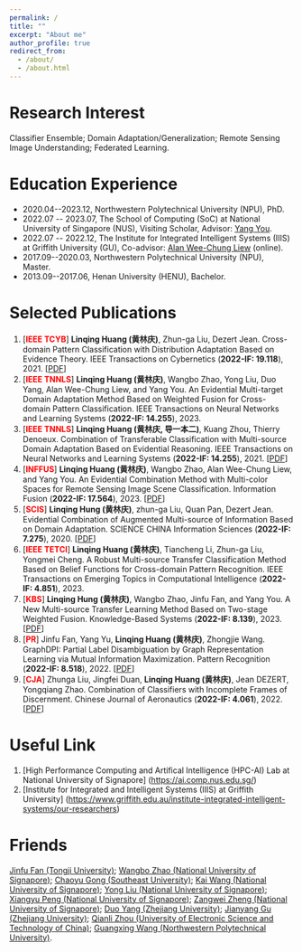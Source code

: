 ```yaml
---
permalink: /
title: ""
excerpt: "About me"
author_profile: true
redirect_from: 
  - /about/
  - /about.html
---
```


Research Interest
======
Classifier Ensemble; Domain Adaptation/Generalization; Remote Sensing Image Understanding; Federated Learning.

Education Experience
======
- 2020.04--2023.12, Northwestern Polytechnical University (NPU), PhD.
- 2022.07 -- 2023.07, The School of Computing (SoC) at National University of Singapore (NUS), Visiting Scholar, Advisor: [Yang You](https://www.comp.nus.edu.sg/~youy/).
- 2022.07 -- 2022.12, The Institute for Integrated Intelligent Systems (IIIS) at Griffith University (GU), Co-advisor: [Alan Wee-Chung Liew](https://experts.griffith.edu.au/7401-alan-weechung-liew) (online).
- 2017.09--2020.03, Northwestern Polytechnical University (NPU), Master.
- 2013.09--2017.06, Henan University (HENU), Bachelor.

Selected Publications
=====
1. [**<font color="red">IEEE TCYB</font>**] **Linqing Huang (黄林庆)**, Zhun-ga Liu, Dezert Jean. Cross-domain Pattern Classification with Distribution Adaptation Based on Evidence Theory. IEEE Transactions on Cybernetics (**2022-IF: 19.118**), 2021. [[PDF](https://ieeexplore.ieee.org/document/9660783)]
2. [**<font color="red">IEEE TNNLS</font>**] **Linqing Huang (黄林庆)**, Wangbo Zhao, Yong Liu, Duo Yang, Alan Wee-Chung Liew, and Yang You. An Evidential Multi-target Domain Adaptation Method Based on Weighted Fusion for Cross-domain Pattern Classification. IEEE Transactions on Neural Networks and Learning Systems (**2022-IF: 14.255**), 2023.
3. [**<font color="red">IEEE TNNLS</font>**] **Linqing Huang (黄林庆, 导一本二)**, Kuang Zhou, Thierry Denoeux. Combination of Transferable Classification with Multi-source Domain Adaptation Based on Evidential Reasoning. IEEE Transactions on Neural Networks and Learning Systems (**2022-IF: 14.255**), 2021. [[PDF](https://ieeexplore.ieee.org/document/9108588)]
4. [**<font color="red">INFFUS</font>**] **Linqing Huang (黄林庆)**, Wangbo Zhao, Alan Wee-Chung Liew, and Yang You. An Evidential Combination Method with Multi-color Spaces for Remote Sensing Image Scene Classification. Information Fusion (**2022-IF: 17.564**), 2023. [[PDF](https://www.sciencedirect.com/science/article/abs/pii/S1566253522002743)]
5. [**<font color="red">SCIS</font>**] **Linqing Hung (黄林庆)**, zhun-ga Liu, Quan Pan, Dezert Jean. Evidential Combination of Augmented Multi-source of Information Based on Domain Adaptation. SCIENCE CHINA Information Sciences (**2022-IF: 7.275**), 2020. [[PDF](https://link.springer.com/article/10.1007/s11432-020-3080-3)]
6. [**<font color="red">IEEE TETCI</font>**] **Linqing Huang (黄林庆)**, Tiancheng Li, Zhun-ga Liu, Yongmei Cheng. A Robust Multi-source Transfer Classification Method Based on Belief Functions for Cross-domain Pattern Recognition. IEEE Transactions on Emerging Topics in Computational Intelligence (**2022-IF: 4.851**), 2023.
7. [**<font color="red">KBS</font>**] **Linqing Hung (黄林庆)**, Wangbo Zhao, Jinfu Fan, and Yang You. A New Multi-source Transfer Learning Method Based on Two-stage Weighted Fusion. Knowledge-Based Systems (**2022-IF: 8.139**), 2023. [[PDF](https://www.sciencedirect.com/science/article/abs/pii/S0950705122013296)]
8. [**<font color="red">PR</font>**] Jinfu Fan, Yang Yu, **Linqing Huang (黄林庆)**, Zhongjie Wang. GraphDPI: Partial Label Disambiguation by Graph Representation Learning via Mutual Information Maximization. Pattern Recognition (**2022-IF: 8.518**), 2022. [[PDF](https://www.sciencedirect.com/science/article/abs/pii/S0031320322006136)]
9. [**<font color="red">CJA</font>**] Zhunga Liu, Jingfei Duan, **Linqing Huang (黄林庆)**, Jean DEZERT, Yongqiang Zhao. Combination of Classifiers with Incomplete Frames of Discernment.  Chinese Journal of Aeronautics (**2022-IF: 4.061**), 2022. [[PDF](https://www.sciencedirect.com/science/article/pii/S1000936121001758)]

Useful Link
=====
1. [High Performance Computing and Artifical Intelligence (HPC-AI) Lab at National University of Signapore] (https://ai.comp.nus.edu.sg/)
2. [Institute for Integrated and Intelligent Systems (IIIS) at Griffith University] (https://www.griffith.edu.au/institute-integrated-intelligent-systems/our-researchers)

Friends
=====
[Jinfu Fan (Tongji University)](https://scholar.google.com/citations?user=iQtgOnsAAAAJ&hl=zh-CN&oi=ao); 
[Wangbo Zhao (National University of Signapore)](https://wangbo-zhao.github.io/); 
[Chaoyu Gong (Southeast University)](https://www.researchgate.net/profile/Gong-Chaoyu); 
[Kai Wang (National University of Signapore)](https://kaiwang960112.github.io/); 
[Yong Liu (National University of Signapore)](https://ai.comp.nus.edu.sg/people/yong/); 
[Xiangyu Peng (National University of Signapore)](https://scholar.google.com/citations?user=KRUTk7sAAAAJ&hl=zh-CN);
[Zangwei Zheng (National University of Signapore)](https://scholar.google.com/citations?user=FTqutJEAAAAJ&hl=zh-CN&oi=ao);
[Duo Yang (Zhejiang University)](https://www.researchgate.net/profile/Yang-Duo);
[Jianyang Gu (Zhejiang University)](https://scholar.google.com/citations?user=8ZXbT18AAAAJ&hl=zh-CN);
[Qianli Zhou (University of Electronic Science and Technology of China)](https://www.researchgate.net/profile/Qianli-Zhou);
[Guangxing Wang (Northwestern Polytechnical University)](https://scholar.google.com/citations?user=iiZ-3c0AAAAJ&hl=zh-CN).
